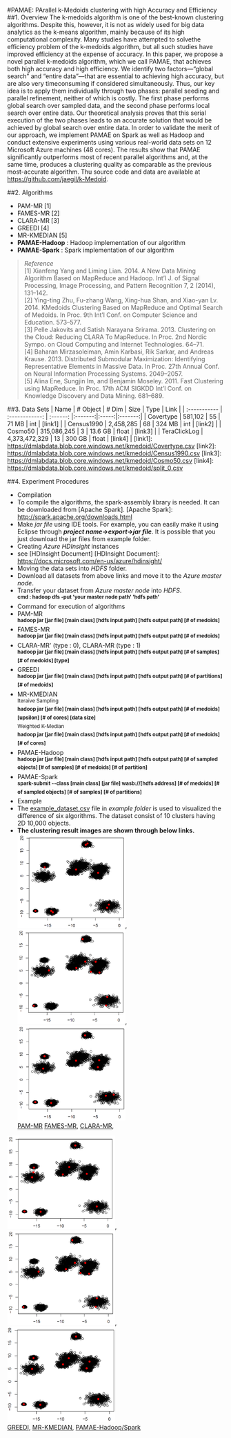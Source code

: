 #PAMAE: PArallel k-Medoids clustering with high Accuracy and Efficiency
##1. Overview
The k-medoids algorithm is one of the best-known clustering algorithms. Despite this, however, it is not as widely used for big data analytics as the k-means algorithm, mainly because of its high computational complexity. Many studies have attempted to solvethe efficiency problem of the k-medoids algorithm, but all such studies have improved efficiency at the expense of accuracy. In this paper, we propose a novel parallel k-medoids algorithm, which we call PAMAE, that achieves both high accuracy and high efficiency. We identify two factors—“global search” and “entire data”—that are essential to achieving high accuracy, but are also very timeconsuming if considered simultaneously. Thus, our key idea is to apply them individually through two phases: parallel seeding and parallel refinement, neither of which is costly. The first phase performs global search over sampled data, and the second phase performs local search over entire data. Our theoretical analysis proves that this serial execution of the two phases leads to an accurate solution that would be achieved by global search over entire data. In order to validate the merit of our approach, we implement PAMAE on Spark as well as Hadoop and conduct extensive experiments using various real-world data sets on 12 Microsoft Azure machines (48 cores). The results show that PAMAE significantly outperforms most of recent parallel algorithms and, at the same time, produces a clustering quality as comparable as the previous most-accurate algorithm. Thu source code and data are available at https://github.com/jaegil/k-Medoid.

##2. Algorithms
- PAM-MR [1]
- FAMES-MR [2]
- CLARA-MR [3]
- GREEDI [4]
- MR-KMEDIAN [5]
- **PAMAE-Hadoop** : Hadoop implementation of our algorithm
- **PAMAE-Spark** : Spark implementation of our algorithm

>_Reference_</br>
[1] Xianfeng Yang and Liming Lian. 2014. A New Data Mining Algorithm Based on MapReduce and Hadoop. Int’l J. of Signal Processing, Image Processing, and Pattern Recognition 7, 2 (2014), 131–142.</br>
[2] Ying-ting Zhu, Fu-zhang Wang, Xing-hua Shan, and Xiao-yan Lv. 2014. KMedoids Clustering Based on MapReduce and Optimal Search of Medoids. In Proc. 9th Int’l Conf. on Computer Science and Education. 573–577.</br>
[3] Pelle Jakovits and Satish Narayana Srirama. 2013. Clustering on the Cloud: Reducing CLARA To MapReduce. In Proc. 2nd Nordic Sympo. on Cloud Computing and Internet Technologies. 64–71.</br>
[4] Baharan Mirzasoleiman, Amin Karbasi, Rik Sarkar, and Andreas Krause. 2013. Distributed Submodular Maximization: Identifying Representative Elements in Massive Data. In Proc. 27th Annual Conf. on Neural Information Processing Systems. 2049–2057.</br>
[5] Alina Ene, Sungjin Im, and Benjamin Moseley. 2011. Fast Clustering using MapReduce. In Proc. 17th ACM SIGKDD Int’l Conf. on Knowledge Discovery and Data Mining. 681–689.

##3. Data Sets
| Name         | # Object       | # Dim    | Size    | Type  |  Link   |
| :----------- | :------------: | :------: |:-------:|:-----:|:-------:|
| Covertype    | 581,102        | 55       | 71 MB   | int   | [link1] |
| Census1990   | 2,458,285      | 68       | 324 MB  | int   | [link2] |
| Cosmo50      | 315,086,245    | 3        | 13.6 GB | float | [link3] |
| TeraClickLog | 4,373,472,329  | 13       | 300 GB  | float | [link4] |
[link1]: https://dmlabdata.blob.core.windows.net/kmedoid/Covertype.csv
[link2]: https://dmlabdata.blob.core.windows.net/kmedoid/Census1990.csv
[link3]: https://dmlabdata.blob.core.windows.net/kmedoid/Cosmo50.csv
[link4]: https://dmlabdata.blob.core.windows.net/kmedoid/split_0.csv

##4. Experiment Procedures
- Compilation
 - To compile the algorithms, the spark-assembly library is needed. It can be downloaded from [Apache Spark]. 
[Apache Spark]: http://spark.apache.org/downloads.html
 - Make _jar file_ using IDE tools. For example, you can easily make it using Eclipse through **_project name->export->jar file_**. It is possible that you just download the jar files from example folder.
- Creating _Azure HDInsight_ instances
 - see [HDInsight Document]
 [HDInsight Document]: https://docs.microsoft.com/en-us/azure/hdinsight/
- Moving the data sets into _HDFS_ folder.
 - Download all datasets from above links and move it to the _Azure master node_.
 - Transfer your dataset from _Azure master node_ into _HDFS_.</br>
   <sup>**cmd : hadoop dfs -put 'your master node path' 'hdfs path'**</sup>
- Command for execution of algorithms
 - PAM-MR</br>
  <sup>**hadoop jar [jar file] [main class] [hdfs input path] [hdfs output path] [# of medoids]**</sup>
 - FAMES-MR</br>
  <sup>**hadoop jar [jar file] [main class] [hdfs input path] [hdfs output path] [# of medoids]**</sup>
 - CLARA-MR' (type : 0), CLARA-MR (type : 1)</br>
  <sup>**hadoop jar [jar file] [main class] [hdfs input path] [hdfs output path] [# of samples] [# of medoids] [type]**</sup>
 - GREEDI</br>
  <sup>**hadoop jar [jar file] [main class] [hdfs input path] [hdfs output path] [# of partitions] [# of medoids]**</sup>
 - MR-KMEDIAN</br>
  <sup>Iteraive Sampling </sup></br>
    <sup>**hadoop jar [jar file] [main class] [hdfs input path] [hdfs output path] [# of medoids] [upsilon] [# of cores] [data size]**</sup></br>
   <sup>Weighted K-Median </sup></br>
    <sup>**hadoop jar [jar file] [main class] [hdfs input path] [hdfs output path] [# of medoids] [# of cores]**</sup>
 - PAMAE-Hadoop</br>
  <sup>**hadoop jar [jar file] [main class] [hdfs input path] [hdfs output path] [# of sampled objects] [# of samples] [# of medoids] [# of partition]**</sup>
 - PAMAE-Spark</br>
  <sup>**spark-submit --class [main class] [jar file] wasb://[hdfs address] [# of medoids] [# of sampled objects] [# of samples] [# of partitions]**</sup>
- Example
 - The [example_dataset.csv](figures/example_dataset.png) file in _example folder_ is used to visualized the difference of six algorithms. The dataset consist of 10 clusters having 2D 10,000 objects.
 - **The clustering result images are shown through below links.** </br>
  <img src="figures/PAM-MR.png" width="250">, <img src="figures/FAMES-MR.png" width="250">, <img src="figures/CLARA-MR.png" width="250"></br>
  [PAM-MR](figures/PAM-MR.png)  [FAMES-MR](figures/FAMES-MR.png),   [CLARA-MR](figures/CLARA-MR.png),  
  
  <img src="figures/GREEDI.png" width="250">, <img src="figures/FAMES-MR.png" width="250">, <img src="figures/PAMAE.png" width="250"></br>
  [GREEDI](figures/GREEDI.png),   [MR-KMEDIAN](figures/MR-KMEDIAN.png),   [PAMAE-Hadoop/Spark](figures/PAMAE.png)

